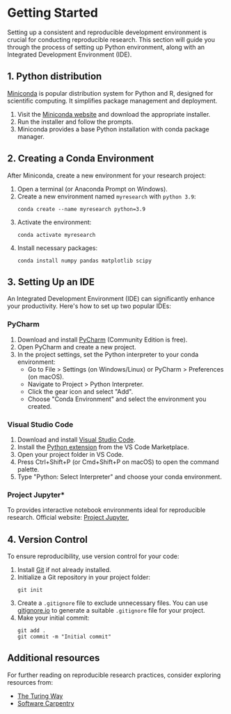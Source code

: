 # Getting Started

Setting up a consistent and reproducible development environment is crucial for conducting reproducible research. This section will guide you through the process of setting up Python environment, along with an Integrated Development Environment (IDE).

## 1. Python distribution

[Miniconda](https://docs.conda.io/en/latest/miniconda.html) is popular distribution system for Python and R, designed for scientific computing. It simplifies package management and deployment.

1. Visit the [Miniconda website](https://docs.conda.io/en/latest/miniconda.html) and download the appropriate installer.
2. Run the installer and follow the prompts.
3. Miniconda provides a base Python installation with conda package manager.

## 2. Creating a Conda Environment

After Miniconda, create a new environment for your research project:

1. Open a terminal (or Anaconda Prompt on Windows).
2. Create a new environment named `myresearch` with ``python 3.9``:
   ```
   conda create --name myresearch python=3.9
   ```
3. Activate the environment:
   ```
   conda activate myresearch
   ```
4. Install necessary packages:
   ```
   conda install numpy pandas matplotlib scipy
   ```

## 3. Setting Up an IDE

An Integrated Development Environment (IDE) can significantly enhance your productivity. Here's how to set up two popular IDEs:

### PyCharm

1. Download and install [PyCharm](https://www.jetbrains.com/pycharm/) (Community Edition is free).
2. Open PyCharm and create a new project.
3. In the project settings, set the Python interpreter to your conda environment:
   - Go to File > Settings (on Windows/Linux) or PyCharm > Preferences (on macOS).
   - Navigate to Project > Python Interpreter.
   - Click the gear icon and select "Add".
   - Choose "Conda Environment" and select the environment you created.

### Visual Studio Code

1. Download and install [Visual Studio Code](https://code.visualstudio.com/).
2. Install the [Python extension](https://marketplace.visualstudio.com/items?itemName=ms-python.python) from the VS Code Marketplace.
3. Open your project folder in VS Code.
4. Press Ctrl+Shift+P (or Cmd+Shift+P on macOS) to open the command palette.
5. Type "Python: Select Interpreter" and choose your conda environment.

### Project Jupyter*
   To provides interactive notebook environments ideal for reproducible research.
   Official website: [Project Jupyter](https://jupyter.org/),

## 4. Version Control

To ensure reproducibility, use version control for your code:

1. Install [Git](https://git-scm.com/downloads) if not already installed.
2. Initialize a Git repository in your project folder:
   ```
   git init
   ```
3. Create a `.gitignore` file to exclude unnecessary files. You can use [gitignore.io](https://www.toptal.com/developers/gitignore) to generate a suitable `.gitignore` file for your project.
4. Make your initial commit:
   ```
   git add .
   git commit -m "Initial commit"
   ```

## Additional resources

For further reading on reproducible research practices, consider exploring resources from:

- [The Turing Way](https://the-turing-way.netlify.app/reproducible-research/reproducible-research.html)
- [Software Carpentry](https://software-carpentry.org/lessons/)
